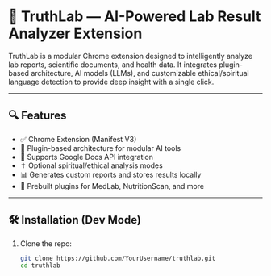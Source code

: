 # 🧪 TruthLab — AI-Powered Lab Result Analyzer Extension

TruthLab is a modular Chrome extension designed to intelligently analyze lab reports, scientific documents, and health data. It integrates plugin-based architecture, AI models (LLMs), and customizable ethical/spiritual language detection to provide deep insight with a single click.

---

## 🔍 Features

- ✅ Chrome Extension (Manifest V3)
- 🧠 Plugin-based architecture for modular AI tools
- 🧬 Supports Google Docs API integration
- ✝️ Optional spiritual/ethical analysis modes
- 📊 Generates custom reports and stores results locally
- 🧪 Prebuilt plugins for MedLab, NutritionScan, and more

---

## 🛠️ Installation (Dev Mode)

1. Clone the repo:
   ```bash
   git clone https://github.com/YourUsername/truthlab.git
   cd truthlab
